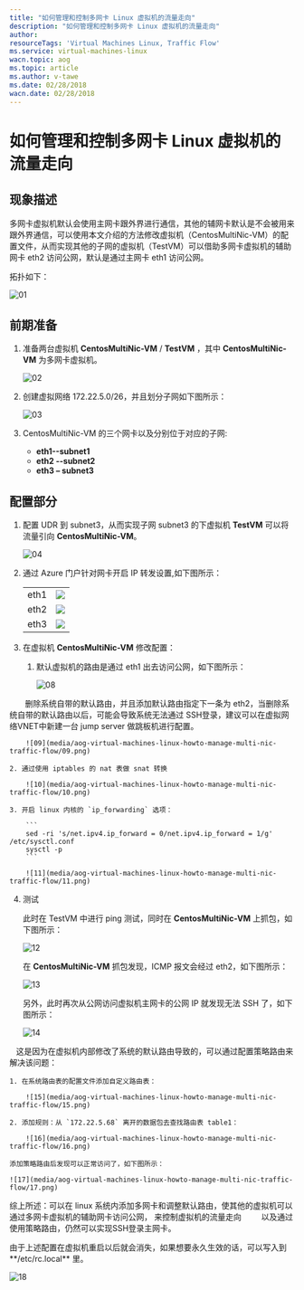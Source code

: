 ```yaml
---
title: "如何管理和控制多网卡 Linux 虚拟机的流量走向"
description: "如何管理和控制多网卡 Linux 虚拟机的流量走向"
author: 
resourceTags: 'Virtual Machines Linux, Traffic Flow'
ms.service: virtual-machines-linux
wacn.topic: aog
ms.topic: article
ms.author: v-tawe
ms.date: 02/28/2018
wacn.date: 02/28/2018
---
```


# 如何管理和控制多网卡 Linux 虚拟机的流量走向

## 现象描述

多网卡虚拟机默认会使用主网卡跟外界进行通信，其他的辅网卡默认是不会被用来跟外界通信，可以使用本文介绍的方法修改虚拟机（CentosMultiNic-VM）的配置文件，从而实现其他的子网的虚拟机（TestVM）可以借助多网卡虚拟机的辅助网卡 eth2 访问公网，默认是通过主网卡 eth1 访问公网。

拓扑如下：

![01](media/aog-virtual-machines-linux-howto-manage-multi-nic-traffic-flow/01.png)

## 前期准备

1. 准备两台虚拟机 **CentosMultiNic-VM** / **TestVM** ，其中 **CentosMultiNic-VM** 为多网卡虚拟机。

    ![02](media/aog-virtual-machines-linux-howto-manage-multi-nic-traffic-flow/02.png)

    
2. 创建虚拟网络 172.22.5.0/26，并且划分子网如下图所示：

    ![03](media/aog-virtual-machines-linux-howto-manage-multi-nic-traffic-flow/03.png)

3. CentosMultiNic-VM 的三个网卡以及分别位于对应的子网: 

    - **eth1--subnet1**<br>
    - **eth2 --subnet2**<br>
    - **eth3 – subnet3**

## 配置部分

1. 配置 UDR 到 subnet3，从而实现子网 subnet3 的下虚拟机 **TestVM** 可以将流量引向 **CentosMultiNic-VM**。

    ![04](media/aog-virtual-machines-linux-howto-manage-multi-nic-traffic-flow/04.png)

2. 通过 Azure 门户针对网卡开启 IP 转发设置,如下图所示：

    <table>
        <tr>
            <td>eth1</td>
            <td><img src="media/aog-virtual-machines-linux-howto-manage-multi-nic-traffic-flow/05.png"></img></td>
        </tr>
        <tr>
            <td>eth2</td>
            <td><img src="media/aog-virtual-machines-linux-howto-manage-multi-nic-traffic-flow/06.png"></img></td>
        </tr>
        <tr>
            <td>eth3</td>
            <td><img src="media/aog-virtual-machines-linux-howto-manage-multi-nic-traffic-flow/07.png"></img></td>
        </th>
    </table>

3. 在虚拟机 **CentosMultiNic-VM** 修改配置：

    1. 默认虚拟机的路由是通过 eth1 出去访问公网，如下图所示：

        ![08](media/aog-virtual-machines-linux-howto-manage-multi-nic-traffic-flow/08.png)

        删除系统自带的默认路由，并且添加默认路由指定下一条为 eth2，当删除系统自带的默认路由以后，可能会导致系统无法通过 SSH登录，建议可以在虚拟网络VNET中新建一台 jump server 做跳板机进行配置。

        ![09](media/aog-virtual-machines-linux-howto-manage-multi-nic-traffic-flow/09.png)

    2. 通过使用 iptables 的 nat 表做 snat 转换 

        ![10](media/aog-virtual-machines-linux-howto-manage-multi-nic-traffic-flow/10.png)

    3. 开启 linux 内核的 `ip_forwarding` 选项：

        ```
        sed -ri 's/net.ipv4.ip_forward = 0/net.ipv4.ip_forward = 1/g' /etc/sysctl.conf
        sysctl -p
        ```

        ![11](media/aog-virtual-machines-linux-howto-manage-multi-nic-traffic-flow/11.png)

4. 测试

    此时在 TestVM 中进行 ping 测试，同时在 **CentosMultiNic-VM** 上抓包，如下图所示：

    ![12](media/aog-virtual-machines-linux-howto-manage-multi-nic-traffic-flow/12.png)

    在 **CentosMultiNic-VM** 抓包发现，ICMP 报文会经过 eth2，如下图所示：

    ![13](media/aog-virtual-machines-linux-howto-manage-multi-nic-traffic-flow/13.png)

    另外，此时再次从公网访问虚拟机主网卡的公网 IP 就发现无法 SSH 了，如下图所示：

    ![14](media/aog-virtual-machines-linux-howto-manage-multi-nic-traffic-flow/14.png)

    这是因为在虚拟机内部修改了系统的默认路由导致的，可以通过配置策略路由来解决该问题：

    1. 在系统路由表的配置文件添加自定义路由表：

        ![15](media/aog-virtual-machines-linux-howto-manage-multi-nic-traffic-flow/15.png)

    2. 添加规则：从 `172.22.5.68` 离开的数据包去查找路由表 table1：

        ![16](media/aog-virtual-machines-linux-howto-manage-multi-nic-traffic-flow/16.png)

    添加策略路由后发现可以正常访问了，如下图所示：

    ![17](media/aog-virtual-machines-linux-howto-manage-multi-nic-traffic-flow/17.png)

综上所述：可以在 linux 系统内添加多网卡和调整默认路由，使其他的虚拟机可以通过多网卡虚拟机的辅助网卡访问公网， 来控制虚拟机的流量走向
         以及通过使用策略路由，仍然可以实现SSH登录主网卡。

由于上述配置在虚拟机重启以后就会消失，如果想要永久生效的话，可以写入到**/etc/rc.local** 里。

![18](media/aog-virtual-machines-linux-howto-manage-multi-nic-traffic-flow/18.png)
